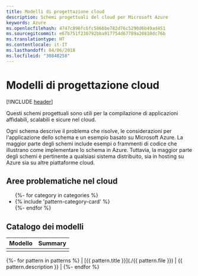 ```yaml
---
title: Modelli di progettazione cloud
description: Schemi progettuali del cloud per Microsoft Azure
keywords: Azure
ms.openlocfilehash: 4747c896fc6fc5866be782d76c5290d6b49ad451
ms.sourcegitcommit: e67b751f230792bba917754d67789a20810dc76b
ms.translationtype: HT
ms.contentlocale: it-IT
ms.lasthandoff: 04/06/2018
ms.locfileid: "30848258"
---
```

# <a name="cloud-design-patterns"></a>Modelli di progettazione cloud

[!INCLUDE [header](../../_includes/header.md)]

Questi schemi progettuali sono utili per la compilazione di applicazioni affidabili, scalabili e sicure nel cloud.

Ogni schema descrive il problema che risolve, le considerazioni per l'applicazione dello schema e un esempio basato su Microsoft Azure. La maggior parte degli schemi include esempi o frammenti di codice che illustrano come implementare lo schema in Azure. Tuttavia, la maggior parte degli schemi è pertinente a qualsiasi sistema distribuito, sia in hosting su Azure sia su altre piattaforme cloud.

## <a name="problem-areas-in-the-cloud"></a>Aree problematiche nel cloud

<ul id="categories" class="panel">
{%- for category in categories %}
    <li>
    {% include 'pattern-category-card' %}
    </li>
{%- endfor %}
</ul>

## <a name="catalog-of-patterns"></a>Catalogo dei modelli

| Modello | Summary |
|---------|---------|
|         |         |

{%- for pattern in patterns %} | [{{ pattern.title }}](./{{ pattern.file }}) | {{ pattern.description }} | {%- endfor %}
